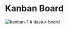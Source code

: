 # Kanban Board

![kanban-1](https://user-images.githubusercontent.com/89729177/134899036-5f23afc8-977d-4d17-b48a-334d3d6ab2b1.png)
#   d a s t u r - b o a r d  
 